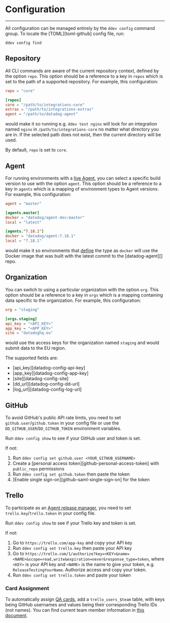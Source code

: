 # Configuration

-----

All configuration can be managed entirely by the `ddev config` command group. To locate the
[TOML][toml-github] config file, run:

```
ddev config find
```

## Repository

All CLI commands are aware of the current repository context, defined by the option `repo`. This option should be a
reference to a key in `repos` which is set to the path of a supported repository. For example, this configuration:

```toml
repo = "core"

[repos]
core = "/path/to/integrations-core"
extras = "/path/to/integrations-extras"
agent = "/path/to/datadog-agent"
```

would make it so running e.g. `ddev test nginx` will look for an integration named `nginx` in `/path/to/integrations-core`
no matter what directory you are in. If the selected path does not exist, then the current directory will be used.

By default, `repo` is set to `core`.

## Agent

For running environments with a [live Agent](../e2e.md), you can select a specific build version to use with the
option `agent`. This option should be a reference to a key in `agents` which is a mapping of environment types to
Agent versions. For example, this configuration:

```toml
agent = "master"

[agents.master]
docker = "datadog/agent-dev:master"
local = "latest"

[agents."7.18.1"]
docker = "datadog/agent:7.18.1"
local = "7.18.1"
```

would make it so environments that [define](plugins.md#metadata) the type as `docker` will use the Docker image
that was built with the latest commit to the [datadog-agent][] repo.

## Organization

You can switch to using a particular organization with the option `org`. This option should be a reference to a
key in `orgs` which is a mapping containing data specific to the organization. For example, this configuration:

```toml
org = "staging"

[orgs.staging]
api_key = "<API_KEY>"
app_key = "<APP_KEY>"
site = "datadoghq.eu"
```

would use the access keys for the organization named `staging` and would submit data to the EU region.

The supported fields are:

- [api_key][datadog-config-api-key]
- [app_key][datadog-config-app-key]
- [site][datadog-config-site]
- [dd_url][datadog-config-dd-url]
- [log_url][datadog-config-log-url]

## GitHub

To avoid GitHub's public API rate limits, you need to set `github.user`/`github.token` in your config file or
use the `DD_GITHUB_USER`/`DD_GITHUB_TOKEN` environment variables.

Run `ddev config show` to see if your GitHub user and token is set.

If not:

1. Run `ddev config set github.user <YOUR_GITHUB_USERNAME>`
1. Create a [personal access token][github-personal-access-token] with `public_repo` permissions
1. Run `ddev config set github.token` then paste the token
1. [Enable single sign-on][github-saml-single-sign-on] for the token

## Trello

To participate as an [Agent release manager](../process/agent-release.md), you need to set `trello.key`/`trello.token` in your config file.

Run `ddev config show` to see if your Trello key and token is set.

If not:

1. Go to `https://trello.com/app-key` and copy your API key
1. Run `ddev config set trello.key` then paste your API key
1. Go to `https://trello.com/1/authorize?key=<KEY>&name=<NAME>&scope=read,write&expiration=never&response_type=token`,
   where `<KEY>` is your API key and `<NAME>` is the name to give your token, e.g. `ReleaseTestingYourName`.
   Authorize access and copy your token.
1. Run `ddev config set trello.token` and paste your token

### Card Assignment

To automatically assign [QA cards](../process/agent-release.md#create-items), add a `trello_users_$team` table, with keys being
GitHub usernames and values being their corresponding Trello IDs (not names). You can find current team member
information in [this document](https://github.com/DataDog/devops/wiki/GitHub-usernames-and-Trello-IDs).
